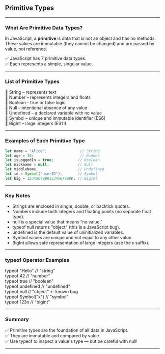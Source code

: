 ## Primitive Types

---

### What Are Primitive Data Types?

In JavaScript, a **primitive** is data that is not an object and has no methods.  
These values are immutable (they cannot be changed) and are passed by value, not reference.

✅ JavaScript has 7 primitive data types.  
✅ Each represents a simple, singular value.

---

### List of Primitive Types

🔹 String – represents text  
🔹 Number – represents integers and floats  
🔹 Boolean – true or false logic  
🔹 Null – intentional absence of any value  
🔹 Undefined – a declared variable with no value  
🔹 Symbol – unique and immutable identifier (ES6)  
🔹 BigInt – large integers (ES11)

---

### Examples of Each Primitive Type

```javascript
let name = "Alice";               // String  
let age = 30;                     // Number  
let isLoggedIn = true;           // Boolean  
let nickname = null;             // Null  
let middleName;                  // Undefined  
let id = Symbol("userID");       // Symbol  
let big = 12345678901234567890n; // BigInt
```

---

### Key Notes

- Strings are enclosed in single, double, or backtick quotes.  
- Numbers include both integers and floating points (no separate float type).  
- null is a special value that means “no value.”  
- typeof null returns "object" (this is a JavaScript bug).  
- undefined is the default value of uninitialized variables.  
- Symbol values are unique and not equal to any other value.  
- BigInt allows safe representation of large integers (use the `n` suffix).

---

### typeof Operator Examples

typeof "Hello"         // "string"  
typeof 42              // "number"  
typeof true            // "boolean"  
typeof undefined       // "undefined"  
typeof null            // "object" ← known bug  
typeof Symbol("x")     // "symbol"  
typeof 123n            // "bigint"

---

### Summary

✅ Primitive types are the foundation of all data in JavaScript.  
✅ They are immutable and compared by value.  
✅ Use typeof to inspect a value's type — but be careful with null!

---
